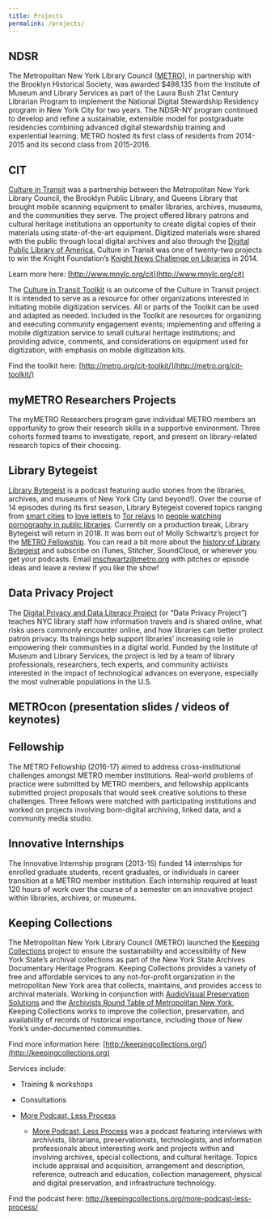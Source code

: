 ```yaml
---
title: Projects
permalink: /projects/
---
```


## NDSR

The Metropolitan New York Library Council ([METRO](https://metro.org)), in partnership with the Brooklyn Historical Society, was awarded $498,135 from the Institute of Museum and Library Services as part of the Laura Bush 21st Century Librarian Program to implement the National Digital Stewardship Residency program in New York City for two years. The NDSR-NY program continued to develop and refine a sustainable, extensible model for postgraduate residencies combining advanced digital stewardship training and experiential learning. METRO hosted its first class of residents from 2014-2015 and its second class from 2015-2016.

## CIT


[Culture in Transit](http://www.mnylc.org/cit)  was a partnership between the Metropolitan New York Library Council, the Brooklyn Public Library, and Queens Library that brought mobile scanning equipment to smaller libraries, archives, museums, and the communities they serve. The project offered library patrons and cultural heritage institutions an opportunity to create digital copies of their materials using state-of-the-art equipment. Digitized materials were shared with the public through local digital archives and also through the [Digital Public Library of America.](http://dp.la) Culture in Transit was one of twenty-two projects to win the Knight Foundation’s [Knight News Challenge on Libraries](https://www.knightfoundation.org/articles/22-projects-win-knight-news-challenge-libraries) in 2014.

Learn more here: [http://www.mnylc.org/cit](http://www.mnylc.org/cit)


The [Culture in Transit Toolkit](http://metro.org/cit-toolkit/) is an outcome of the Culture in Transit project. It is intended to serve as a resource for other organizations interested in initiating mobile digitization services. All or parts of the Toolkit can be used and adapted as needed. Included in the Toolkit are resources for organizing and executing community engagement events; implementing and offering a mobile digitization service to small cultural heritage institutions; and providing advice, comments, and considerations on equipment used for digitization, with emphasis on mobile digitization kits.

Find the toolkit here: [http://metro.org/cit-toolkit/](http://metro.org/cit-toolkit/)

## myMETRO Researchers Projects

The myMETRO Researchers program gave individual METRO members an opportunity to grow their research skills in a supportive environment. Three cohorts formed teams to investigate, report, and present on library-related research topics of their choosing.

## Library Bytegeist
[Library Bytegeist](https://soundcloud.com/librarybytegeist) is a podcast featuring audio stories from the libraries, archives, and museums of New York City (and beyond!). Over the course of 14 episodes during its first season, Library Bytegeist covered topics ranging from [smart cities](https://soundcloud.com/librarybytegeist/shannonmattern) to [love letters](https://soundcloud.com/librarybytegeist/5-talking-love-letters-in-the-digital-age-with-amnhs-iris-lee) to [Tor relays](https://soundcloud.com/librarybytegeist/6-talking-privacy-with-librarians) to [people watching pornography in public libraries](https://soundcloud.com/librarybytegeist/11-talking-internet-filters-in-public-libraries). Currently on a production break, Library Bytegeist will return in 2018. It was born out of Molly Schwartz’s project for the [METRO Fellowship](http://www.mnylc.org/fellows/). You can read a bit more about the [history of Library Bytegeist](http://metro.org/news/library-bytegeist-retrospective) and subscribe on iTunes, Stitcher, SoundCloud, or wherever you get your podcasts. Email [mschwartz@metro.org](mailto:mschwartz@metro.org) with pitches or episode ideas and leave a review if you like the show!

## Data Privacy Project

			
The [Digital Privacy and Data Literacy Project](https://www.dataprivacyproject.org/) (or “Data Privacy Project”) teaches NYC library staff how information travels and is shared online, what risks users commonly encounter online, and how libraries can better protect patron privacy. Its trainings help support libraries’ increasing role in empowering their communities in a digital world. Funded by the Institute of Museum and Library Services, the project is led by a team of library professionals, researchers, tech experts, and community activists interested in the impact of technological advances on everyone, especially the most vulnerable populations in the U.S.


## METROcon (presentation slides / videos of keynotes)

			


## Fellowship
The METRO Fellowship (2016-17) aimed to address cross-institutional challenges amongst METRO member institutions. Real-world problems of practice were submitted by METRO members, and fellowship applicants submitted project proposals that would seek creative solutions to these challenges. Three fellows were matched with participating institutions and worked on projects involving born-digital archiving, linked data, and a community media studio.

## Innovative Internships
The Innovative Internship program (2013-15) funded 14 internships for enrolled graduate students, recent graduates, or individuals in career transition at a METRO member institution. Each internship required at least 120 hours of work over the course of a semester on an innovative project within libraries, archives, or museums.   

## Keeping Collections


The Metropolitan New York Library Council (METRO) launched the [Keeping Collections](http://keepingcollections.org/) project to ensure the sustainability and accessibility of New York State’s archival collections as part of the New York State Archives Documentary Heritage Program. Keeping Collections provides a variety of free and affordable services to any not-for-profit organization in the metropolitan New York area that collects, maintains, and provides access to archival materials. Working in conjunction with [AudioVisual Preservation Solutions](https://www.avpreserve.com/) and the [Archivists Round Table of Metropolitan New York](https://www.nycarchivists.org/), Keeping Collections works to improve the collection, preservation, and availability of records of historical importance, including those of New York’s under-documented communities. 

Find more information here: [http://keepingcollections.org/](http://keepingcollections.org)

Services include:


+ Training & workshops
+ Consultations
+ [More Podcast, Less Process](http://keepingcollections.org/more-podcast-less-process/)


    + [More Podcast, Less Process](http://keepingcollections.org/more-podcast-less-process/) was a podcast featuring interviews with archivists, librarians, preservationists, technologists, and information professionals about interesting work and projects within and involving archives, special collections, and cultural heritage. Topics include appraisal and acquisition, arrangement and description, reference, outreach and education, collection management, physical and digital preservation, and infrastructure technology.

Find the podcast here: [http://keepingcollections\.org/more-podcast-less-process/](http://keepingcollections.org/more-podcast-less-process/)


